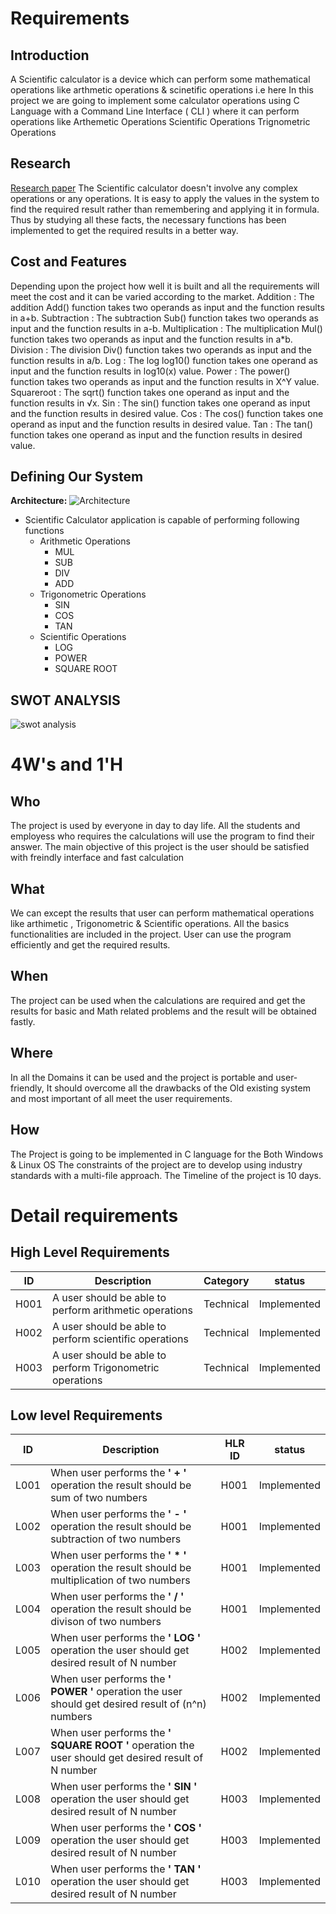 # Requirements
## Introduction
 A Scientific calculator is a device which can perform some mathematical operations like arthmetic operations
& scinetific operations i.e here In this project we are going to implement some calculator operations using
C Language with a Command Line Interface ( CLI ) where it can perform operations like 
 Arthemetic Operations 
 Scientific Operations 
 Trignometric Operations
## Research
[Research paper](https://www.informs.org/Publications/INFORMS-Journals/Mathematics-of-Operations-Research)
The Scientific calculator doesn't involve any complex operations or any operations. It is easy to apply the values in the system to find the required result rather than remembering and applying it in formula. Thus by studying all these facts, the necessary functions has been implemented to get the required results in a better way.
## Cost and Features
Depending upon the project how well it is built and all the requirements will meet the cost and it can be varied according to the market.
 Addition : The addition Add() function takes two operands as input and the function results in a+b.
 Subtraction : The subtraction Sub() function takes two operands as input and the function results in a-b.
 Multiplication : The multiplication Mul() function takes two operands as input and the function results in a*b.
 Division : The division Div() function takes two operands as input and the function results in a/b.
 Log : The log log10() function takes one operand as input and the function results in log10(x) value.
 Power : The power() function takes two operands as input and the function results in X^Y value.
 Squareroot : The sqrt() function takes one operand as input and the function results in √x.
 Sin : The sin() function takes one operand as input and the function results in desired value.
 Cos : The cos() function takes one operand as input and the function results in desired value.
 Tan : The tan() function takes one operand as input and the function results in desired value.

## Defining Our System
  **Architecture:**
   ![Architecture](https://user-images.githubusercontent.com/36398260/113976051-0bf6bf00-985e-11eb-82ba-8e720062fe61.PNG)
   
 - Scientific Calculator application is capable of performing following functions
	 -  Arithmetic Operations
		 - MUL 
		 - SUB
		 - DIV
		 - ADD
	-  Trigonometric Operations
		 - SIN
		 - COS
		 - TAN
	-  Scientific Operations
		 - LOG
		 - POWER
		 - SQUARE ROOT
## SWOT ANALYSIS
![swot analysis](https://user-images.githubusercontent.com/36398260/113824520-89a6c600-979d-11eb-99d8-b258873850a1.png)
# 4W&#39;s and 1&#39;H
## Who
 The project is used by everyone in day to day life. All the students and employess who requires the calculations will use the program to find their answer. The main objective of this project is the user should be satisfied with freindly interface and fast calculation

## What
We can except the results that user can perform mathematical operations like arthimetic , Trigonometric & Scientific operations.
All the basics functionalities are included in the project. User can use the program efficiently and get the required results.

## When
The project can be used when the calculations are required  and get the results for basic and Math related problems and the result will be obtained fastly.

## Where
In all the Domains it can be used and the project is portable and user-friendly,  It should overcome all the drawbacks of the Old existing system and most important of all meet the user requirements.

## How
The Project is going to be implemented in C language for the Both Windows & Linux OS
The constraints of the project are to develop using industry standards with a multi-file approach.
The Timeline of the project is 10 days.

# Detail requirements
## High Level Requirements
|ID| Description |Category|status|
|--|------------|------|---------|
|H001 |A user should be able to perform arithmetic operations  | Technical |Implemented
|H002 |A user should be able to perform scientific operations|Technical|Implemented
|H003|A user should be able to perform Trigonometric operations |Technical|Implemented

##  Low level Requirements
|ID| Description |HLR ID | status|
|--|------------|------|---------|
|L001 |When user performs the **' + '** operation the result should be sum of two numbers |H001|Implemented
|L002 |When user performs the **' - '** operation the result should be subtraction of two numbers|H001|Implemented
|L003|When user performs the **' * '** operation the result should be multiplication of two numbers |H001 |Implemented
|L004|When user performs the **' / '** operation the result should be divison of two numbers|H001 |Implemented
|L005|When user performs the **' LOG '** operation the user should get desired result of N number |H002 |Implemented
|L006|When user performs the **' POWER '** operation the user should get desired result of (n^n) numbers |H002 |Implemented
|L007|When user performs the **' SQUARE ROOT '** operation the user should get desired result of N number |H002 |Implemented
|L008|When user performs the **' SIN '** operation the user should get desired result of N number |H003 |Implemented
|L009|When user performs the **' COS '** operation the user should get desired result of N number |H003 |Implemented
|L010|When user performs the **' TAN '** operation the user should get desired result of N number |H003 |Implemented
